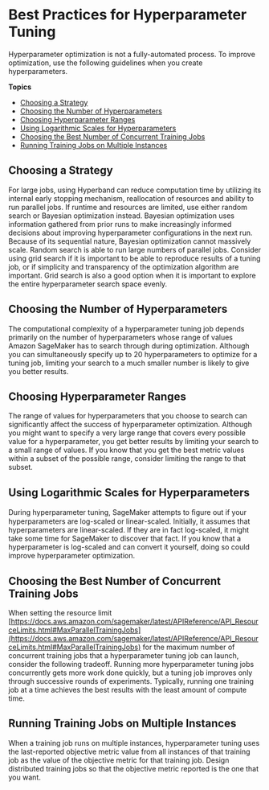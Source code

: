 # Best Practices for Hyperparameter Tuning<a name="automatic-model-tuning-considerations"></a>

Hyperparameter optimization is not a fully\-automated process\. To improve optimization, use the following guidelines when you create hyperparameters\.

**Topics**
+ [Choosing a Strategy](#automatic-model-tuning-strategy)
+ [Choosing the Number of Hyperparameters](#automatic-model-tuning-num-hyperparameters)
+ [Choosing Hyperparameter Ranges](#automatic-model-tuning-choosing-ranges)
+ [Using Logarithmic Scales for Hyperparameters](#automatic-model-tuning-log-scales)
+ [Choosing the Best Number of Concurrent Training Jobs](#automatic-model-tuning-parallelism)
+ [Running Training Jobs on Multiple Instances](#automatic-model-tuning-distributed-metrics)

## Choosing a Strategy<a name="automatic-model-tuning-strategy"></a>

For large jobs, using Hyperband can reduce computation time by utilizing its internal early stopping mechanism, reallocation of resources and ability to run parallel jobs\. If runtime and resources are limited, use either random search or Bayesian optimization instead\. Bayesian optimization uses information gathered from prior runs to make increasingly informed decisions about improving hyperparameter configurations in the next run\. Because of its sequential nature, Bayesian optimization cannot massively scale\. Random search is able to run large numbers of parallel jobs\. Consider using grid search if it is important to be able to reproduce results of a tuning job, or if simplicity and transparency of the optimization algorithm are important\. Grid search is also a good option when it is important to explore the entire hyperparameter search space evenly\. 

## Choosing the Number of Hyperparameters<a name="automatic-model-tuning-num-hyperparameters"></a>

The computational complexity of a hyperparameter tuning job depends primarily on the number of hyperparameters whose range of values Amazon SageMaker has to search through during optimization\. Although you can simultaneously specify up to 20 hyperparameters to optimize for a tuning job, limiting your search to a much smaller number is likely to give you better results\.

## Choosing Hyperparameter Ranges<a name="automatic-model-tuning-choosing-ranges"></a>

The range of values for hyperparameters that you choose to search can significantly affect the success of hyperparameter optimization\. Although you might want to specify a very large range that covers every possible value for a hyperparameter, you get better results by limiting your search to a small range of values\. If you know that you get the best metric values within a subset of the possible range, consider limiting the range to that subset\.

## Using Logarithmic Scales for Hyperparameters<a name="automatic-model-tuning-log-scales"></a>

During hyperparameter tuning, SageMaker attempts to ﬁgure out if your hyperparameters are log\-scaled or linear\-scaled\. Initially, it assumes that hyperparameters are linear\-scaled\. If they are in fact log\-scaled, it might take some time for SageMaker to discover that fact\. If you know that a hyperparameter is log\-scaled and can convert it yourself, doing so could improve hyperparameter optimization\.

## Choosing the Best Number of Concurrent Training Jobs<a name="automatic-model-tuning-parallelism"></a>

When setting the resource limit [https://docs.aws.amazon.com/sagemaker/latest/APIReference/API_ResourceLimits.html#MaxParallelTrainingJobs](https://docs.aws.amazon.com/sagemaker/latest/APIReference/API_ResourceLimits.html#MaxParallelTrainingJobs) for the maximum number of concurrent training jobs that a hyperparameter tuning job can launch, consider the following tradeoff\. Running more hyperparameter tuning jobs concurrently gets more work done quickly, but a tuning job improves only through successive rounds of experiments\. Typically, running one training job at a time achieves the best results with the least amount of compute time\.

## Running Training Jobs on Multiple Instances<a name="automatic-model-tuning-distributed-metrics"></a>

When a training job runs on multiple instances, hyperparameter tuning uses the last\-reported objective metric value from all instances of that training job as the value of the objective metric for that training job\. Design distributed training jobs so that the objective metric reported is the one that you want\.